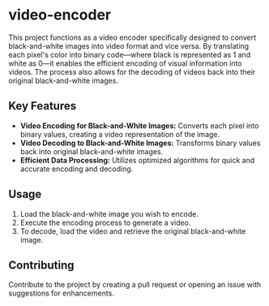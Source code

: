 # video-encoder

This project functions as a video encoder specifically designed to convert black-and-white images into video format and vice versa. By translating each pixel's color into binary code—where black is represented as 1 and white as 0—it enables the efficient encoding of visual information into videos. The process also allows for the decoding of videos back into their original black-and-white images.

## Key Features
- **Video Encoding for Black-and-White Images:** Converts each pixel into binary values, creating a video representation of the image.
- **Video Decoding to Black-and-White Images:** Transforms binary values back into original black-and-white images.
- **Efficient Data Processing:** Utilizes optimized algorithms for quick and accurate encoding and decoding.

## Usage
1. Load the black-and-white image you wish to encode.
2. Execute the encoding process to generate a video.
3. To decode, load the video and retrieve the original black-and-white image.

## Contributing
Contribute to the project by creating a pull request or opening an issue with suggestions for enhancements.


